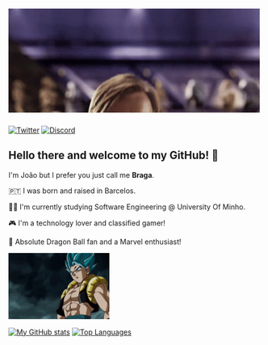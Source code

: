 # ![Hello there!](/hello-there-general-kenobi.gif) 

[<img src="https://logodownload.org/wp-content/uploads/2014/09/twitter-logo-4.png" alt = "Twitter" width = "30">](https://twitter.com/lykifyar) [<img src="https://logodownload.org/wp-content/uploads/2017/11/discord-logo-2-1.png" alt = "Discord" width = "30">](https://discordapp.com/channels/@me/LykiFyar#3843/)

## Hello there and welcome to my GitHub! 👋
I'm João but I prefer you just call me **Braga**.  

🇵🇹 I was born and raised in Barcelos.

👨‍🎓 I'm currently studying Software Engineering @ University Of Minho.
  
🎮 I'm a technology lover and classified gamer!

🐲 Absolute Dragon Ball fan and a Marvel enthusiast! 

<img src="/gogeta-bringit.gif" alt="Gogeta" width="200"/>

[![My GitHub stats](https://github-readme-stats.vercel.app/api?username=LykiFyar&theme=codeSTACKr&count_private=true&hide=contribs&hide_border=true)](https://github.com/anuraghazra/github-readme-stats)
[![Top Languages](https://github-readme-stats.vercel.app/api/top-langs/?username=LykiFyar&theme=codeSTACKr&layout=compact&hide_border=true)](https://github.com/anuraghazra/github-readme-stats)

<!--
**LykiFyar/LykiFyar** is a ✨ _special_ ✨ repository because its `README.md` (this file) appears on your GitHub profile.
-->
